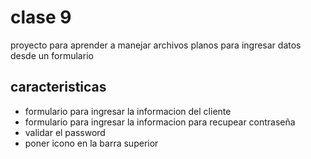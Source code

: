# clase 9
proyecto para aprender a manejar archivos planos 
para ingresar datos desde un formulario

## caracteristicas
* formulario para ingresar la informacion del cliente
* formulario para ingresar la informacion para recupear contraseña
* validar el password
* poner icono en la barra superior
